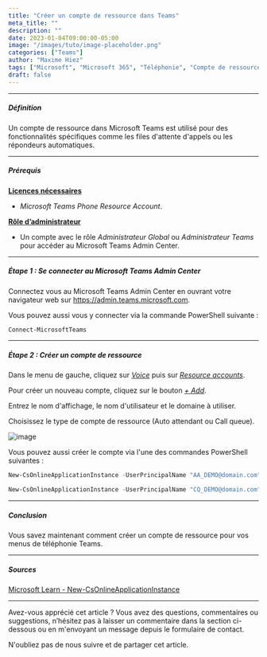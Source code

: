 ```yaml
---
title: "Créer un compte de ressource dans Teams"
meta_title: ""
description: ""
date: 2023-01-04T09:00:00-05:00
image: "/images/tuto/image-placeholder.png"
categories: ["Teams"]
author: "Maxime Hiez"
tags: ["Microsoft", "Microsoft 365", "Téléphonie", "Compte de ressource", "Direct Routing", "Calling Plan", "Operator Connect", "PowerShell"]
draft: false
---
```

---

##### Définition
Un compte de ressource dans Microsoft Teams est utilisé pour des fonctionnalités spécifiques comme les files d'attente d'appels ou les répondeurs automatiques.

---

##### Prérequis
**<u>Licences nécessaires</u>**
- *Microsoft Teams Phone Resource Account*.

**<u>Rôle d’administrateur</u>**
- Un compte avec le rôle *Administrateur Global* ou *Administrateur Teams* pour accéder au Microsoft Teams Admin Center.

---

##### Étape 1 : Se connecter au Microsoft Teams Admin Center
Connectez vous au Microsoft Teams Admin Center en ouvrant votre navigateur web sur https://admin.teams.microsoft.com.

Vous pouvez aussi vous y connecter via la commande PowerShell suivante :
```powershell
Connect-MicrosoftTeams
```

---

##### Étape 2 : Créer un compte de ressource
Dans le menu de gauche, cliquez sur *<u>Voice</u>* puis sur *<u>Resource accounts</u>*.

Pour créer un nouveau compte, cliquez sur le bouton *<u>+ Add</u>*.

Entrez le nom d'affichage, le nom d'utilisateur et le domaine à utiliser.

Choisissez le type de compte de ressource (Auto attendant ou Call queue).

![image](/images/teams/teams_ressacc-001.png)

Vous pouvez aussi créer le compte via l'une des commandes PowerShell suivantes :
```powershell
New-CsOnlineApplicationInstance -UserPrincipalName "AA_DEMO@domain.com" -ApplicationId "ce933385-9390-45d1-9512-c8d228074e07" -DisplayName "AA_DEMO"

New-CsOnlineApplicationInstance -UserPrincipalName "CQ_DEMO@domain.com" -ApplicationId "11cd3e2e-fccb-42ad-ad00-878b93575e07" -DisplayName "CQ_DEMO"
```

---

##### Conclusion
Vous savez maintenant comment créer un compte de ressource pour vos menus de téléphonie Teams.

---

##### Sources
[Microsoft Learn - New-CsOnlineApplicationInstance](https://learn.microsoft.com/fr-ca/powershell/module/teams/new-csonlineapplicationinstance?view=teams-ps)

---


Avez-vous apprécié cet article ? Vous avez des questions, commentaires ou suggestions, n’hésitez pas à laisser un commentaire dans la section ci-dessous ou en m'envoyant un message depuis le formulaire de contact.

N'oubliez pas de nous suivre et de partager cet article.